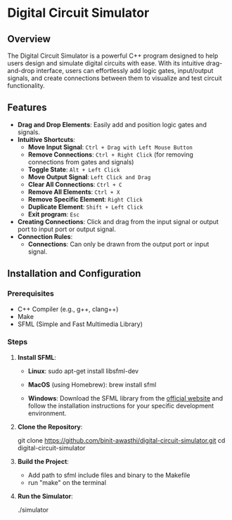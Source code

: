 # Digital Circuit Simulator

## Overview

The Digital Circuit Simulator is a powerful C++ program designed to help users design and simulate digital circuits with ease. With its intuitive drag-and-drop interface, users can effortlessly add logic gates, input/output signals, and create connections between them to visualize and test circuit functionality.

## Features

- **Drag and Drop Elements**: Easily add and position logic gates and signals.
- **Intuitive Shortcuts**:
  - **Move Input Signal**: `Ctrl + Drag with Left Mouse Button`
  - **Remove Connections**: `Ctrl + Right Click` (for removing connections from gates and signals)
  - **Toggle State**: `Alt + Left Click`
  - **Move Output Signal**: `Left Click and Drag`
  - **Clear All Connections**: `Ctrl + C`
  - **Remove All Elements**: `Ctrl + X`
  - **Remove Specific Element**: `Right Click`
  - **Duplicate Element**: `Shift + Left Click`
  - **Exit program**: `Esc`
- **Creating Connections**: Click and drag from the input signal or output port to input port or output signal.
- **Connection Rules**:
  - **Connections**: Can only be drawn from the output port or input signal.

## Installation and Configuration

### Prerequisites

- C++ Compiler (e.g., g++, clang++)
- Make
- SFML (Simple and Fast Multimedia Library)

### Steps

1. **Install SFML**:

   - **Linux**:
     sudo apt-get install libsfml-dev

   - **MacOS** (using Homebrew):
     brew install sfml

   - **Windows**:
     Download the SFML library from the [official website](https://www.sfml-dev.org/download.php) and follow the installation instructions for your specific development environment.

2. **Clone the Repository**:

   git clone https://github.com/binit-awasthi/digital-circuit-simulator.git
   cd digital-circuit-simulator

3. **Build the Project**:

   - Add path to sfml include files and binary to the Makefile
   - run "make" on the terminal

4. **Run the Simulator**:

   ./simulator
